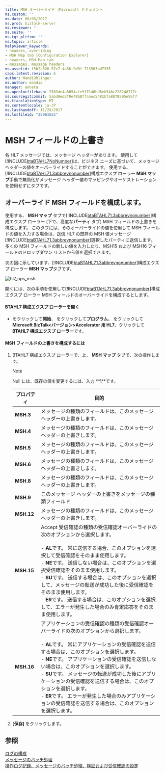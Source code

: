 ```yaml
---
title: MSH オーバーライド |Microsoft ドキュメント
ms.custom: ''
ms.date: 06/08/2017
ms.prod: biztalk-server
ms.reviewer: ''
ms.suite: ''
ms.tgt_pltfrm: ''
ms.topic: article
helpviewer_keywords:
- headers, overriding
- MSH Map tab [Configuration Explorer]
- headers, MSH Map tab
- messages, message headers
ms.assetid: f5b2c820-57e7-4a56-9d9f-713563bd7335
caps.latest.revision: 6
author: MandiOhlinger
ms.author: mandia
manager: anneta
ms.openlocfilehash: 7303de4a8054cfe9f7140bd6eb548c228248777c
ms.sourcegitcommit: 5abd0ed3f9e4858ffaaec5481bfa8878595e95f7
ms.translationtype: MT
ms.contentlocale: ja-JP
ms.lasthandoff: 11/28/2017
ms.locfileid: "25961025"
---
```

# <a name="msh-field-overrides"></a>MSH フィールドの上書き
各 HL7 メッセージでは、メッセージ ヘッダーがあります。 使用して[!INCLUDE[btaBTAHL7NoNumber](../../includes/btabtahl7nonumber-md.md)]は、ビジネス ニーズに基づいて、メッセージ ヘッダーの値をオーバーライドすることができます。 使用する、[!INCLUDE[btaBTAHL71.3abbrevnonumber](../../includes/btabtahl71-3abbrevnonumber-md.md)]構成エクスプ ローラー **MSH マップ**手動で無効化がメッセージ ヘッダー値のマッピングやオーケストレーションを使用せずにタブです。  
  
## <a name="configuring-msh-field-overrides"></a>オーバーライド MSH フィールドを構成します。  
 使用する、 **MSH マップ** タブで[!INCLUDE[btaBTAHL71.3abbrevnonumber](../../includes/btabtahl71-3abbrevnonumber-md.md)]構成エクスプ ローラー (下で、高度な**パーティ** タブ) MSH フィールドの上書きを構成します。 このタブには、そのオーバーライドの値を使用して MSH フィールドの値を入力する場合は、送信 HL7 の既存の MSH 値メッセージ[!INCLUDE[btaBTAHL71.3abbrevnonumber](../../includes/btabtahl71-3abbrevnonumber-md.md)]選択したパーティに送信します。 多くの MSH フィールドの新しい値を入力したり、MSH15 および MSH16 フィールドのドロップダウン リストから値を選択できます。  
  
 次の図に示しています、[!INCLUDE[btaBTAHL71.3abbrevnonumber](../../includes/btabtahl71-3abbrevnonumber-md.md)]構成エクスプ ローラー **MSH マップ**タブです。  
  
 ![](../../adapters-and-accelerators/accelerator-hl7/media/hl7-ops-msh.gif "hl7_ops_msh")  
  
 開くには、次の手順を使用して[!INCLUDE[btaBTAHL71.3abbrevnonumber](../../includes/btabtahl71-3abbrevnonumber-md.md)]構成エクスプ ローラー MSH フィールドのオーバーライドを構成するとします。  
  
#### <a name="to-open-btahl7-configuration-explorer"></a>BTAHL7 構成エクスプ ローラーを開く  
  
-   をクリックして**開始**、 をクリックして**プログラム**、 をクリックして**Microsoft BizTalk\<バージョン\>Accelerator 用 HL7**、クリックして**BTAHL7 構成エクスプ ローラー**です。  
  
#### <a name="to-configure-msh-field-overrides"></a>MSH フィールドの上書きを構成するには  
  
1.  BTAHL7 構成エクスプ ローラーで、上、 **MSH マップ** タブで、次の操作します。  
  
    > [!NOTE]
    >  Null には、既存の値を変更するには、入力 **\\**です。  
  
    |プロパティ|目的|  
    |--------------|----------------|  
    |**MSH.3**|メッセージの種類のフィールドは、このメッセージ ヘッダーの上書きします。|  
    |**MSH.4**|メッセージの種類のフィールドは、このメッセージ ヘッダーの上書きします。|  
    |**MSH.5**|メッセージの種類のフィールドは、このメッセージ ヘッダーの上書きします。|  
    |**MSH.6**|メッセージの種類のフィールドは、このメッセージ ヘッダーの上書きします。|  
    |**MSH.8**|メッセージの種類のフィールドは、このメッセージ ヘッダーの上書きします。|  
    |**MSH.9**|このメッセージ ヘッダーの上書きをメッセージの種類フィールド|  
    |**MSH.12**|メッセージの種類のフィールドは、このメッセージ ヘッダーの上書きします。|  
    |**MSH.15**|Accept 受信確認の種類の受信確認オーバーライドの次のオプションから選択します。<br /><br /> -   **AL**です。 常に送信する場合、このオプションを選択して受信確認をそのまま使用します。<br />-   **NE**です。 送信しない場合は、このオプションを選択受信確認をそのまま使用します。<br />-   **SU**です。 送信する場合は、このオプションを選択して、メッセージの転送が成功した後に受信確認をそのまま使用します。<br />-   **ER**です。 送信する場合は、このオプションを選択して、エラーが発生した場合のみ肯定応答をそのまま使用します。|  
    |**MSH.16**|アプリケーションの受信確認の種類の受信確認オーバーライドの次のオプションから選択します。<br /><br /> -   **AL**です。 常にアプリケーションの受信確認を送信する場合は、このオプションを選択します。<br />-   **NE**です。 アプリケーションの受信確認を送信しない場合は、このオプションを選択します。<br />-   **SU**です。 メッセージの転送が成功した後にアプリケーションの受信確認を送信する場合は、このオプションを選択します。<br />-   **ER**です。 エラーが発生した場合のみアプリケーションの受信確認を送信する場合は、このオプションを選択します。|  
  
2.  **[保存]** をクリックします。  
  
## <a name="see-also"></a>参照  
 [ログの構成](../../adapters-and-accelerators/accelerator-hl7/logging-configuration.md)   
 [メッセージのバッチ処理](../../adapters-and-accelerators/accelerator-hl7/message-batching.md)   
[操作ログ記録、メッセージのバッチ処理、検証および受信確認の設定](../../adapters-and-accelerators/accelerator-hl7/operational-logging-message-batching-validation-and-asknowledgment-settings.md)